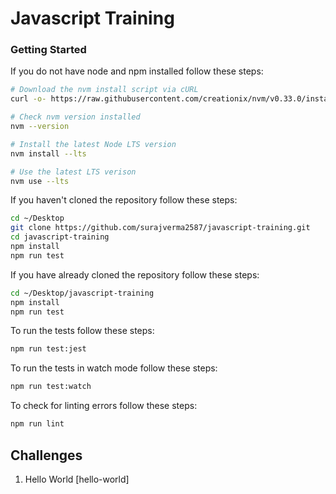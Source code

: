 # Javascript Training

### Getting Started

If you do not have node and npm installed follow these steps:

```sh
# Download the nvm install script via cURL
curl -o- https://raw.githubusercontent.com/creationix/nvm/v0.33.0/install.sh | bash

# Check nvm version installed
nvm --version

# Install the latest Node LTS version
nvm install --lts

# Use the latest LTS verison
nvm use --lts
```

If you haven't cloned the repository follow these steps:

```sh
cd ~/Desktop
git clone https://github.com/surajverma2587/javascript-training.git
cd javascript-training
npm install
npm run test
```

If you have already cloned the repository follow these steps:

```sh
cd ~/Desktop/javascript-training
npm install
npm run test
```

To run the tests follow these steps:

```sh
npm run test:jest
```

To run the tests in watch mode follow these steps:

```sh
npm run test:watch
```

To check for linting errors follow these steps:

```sh
npm run lint
```

## Challenges

1.  Hello World [hello-world]
